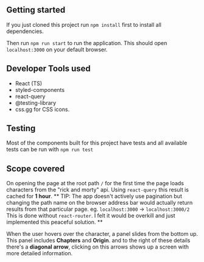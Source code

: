 ## Getting started
If you just cloned this project run `npm install` first to install all dependencies.

Then run `npm run start` to run the application. This should open `localhost:3000` on your default browser.

## Developer Tools used
- React (TS)
- styled-components
- react-query
- @testing-library
- css.gg for CSS icons.

## Testing
Most of the components built for this project have tests and all available tests can be run with `npm run test`
## Scope covered
On opening the page at the root path `/` for the first time the page loads characters from the "rick and morty" api.
Using `react-query` this result is cached for **1 hour**.
** TIP: The app doesn't actively use pagination but changing the path name on the browser address bar would actually return
results from that particular page. 
eg. `localhost:3000` -> `localhost:3000/2`
This is done without `react-router`. I felt it would be overkill and just implemented this
peaceful solution. 
**

When the user hovers over the character, a panel slides from the bottom up. This panel includes **Chapters** and **Origin**. and to the right of these details there's a **diagonal arrow**, clicking on this arrows shows up a screen with more detailed information.